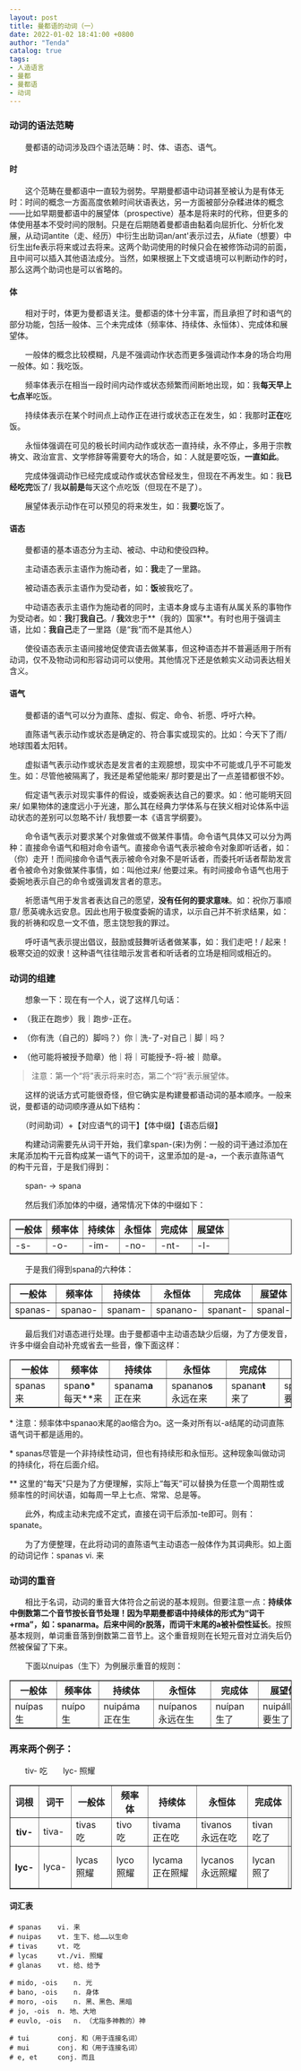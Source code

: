 ```yaml
---
layout: post
title: 曼都语的动词（一）
date: 2022-01-02 18:41:00 +0800
author: "Tenda"
catalog: true
tags:
- 人造语言
- 曼都
- 曼都语
- 动词
---
```


### 动词的语法范畴

　　曼都语的动词涉及四个语法范畴：时、体、语态、语气。

#### 时

　　这个范畴在曼都语中一直较为弱势。早期曼都语中动词甚至被认为是有体无时：时间的概念一方面高度依赖时间状语表达，另一方面被部分杂糅进体的概念——比如早期曼都语中的展望体（prospective）基本是将来时的代称，但更多的体使用基本不受时间的限制。只是在后期随着曼都语由黏着向屈折化、分析化发展，从动词antite（走、经历）中衍生出助词an/ant'表示过去，从fiate（想要）中衍生出fe表示将来或过去将来。这两个助词使用的时候只会在被修饰动词的前面，且中间可以插入其他语法成分。当然，如果根据上下文或语境可以判断动作的时，那么这两个助词也是可以省略的。

#### 体

　　相对于时，体更为曼都语关注。曼都语的体十分丰富，而且承担了时和语气的部分功能，包括一般体、三个未完成体（频率体、持续体、永恒体）、完成体和展望体。

　　一般体的概念比较模糊，凡是不强调动作状态而更多强调动作本身的场合均用一般体。如：我吃饭。

　　频率体表示在相当一段时间内动作或状态频繁而间断地出现，如：我**每天早上七点半**吃饭。

　　持续体表示在某个时间点上动作正在进行或状态正在发生，如：我那时**正在**吃饭。

　　永恒体强调在可见的极长时间内动作或状态一直持续，永不停止，多用于宗教祷文、政治宣言、文学修辞等需要夸大的场合，如：人就是要吃饭，**一直如此**。

　　完成体强调动作已经完成或动作或状态曾经发生，但现在不再发生。如：我**已经吃完**饭了/ 我**以前是**每天这个点吃饭（但现在不是了）。

　　展望体表示动作在可以预见的将来发生，如：我**要**吃饭了。

#### 语态

　　曼都语的基本语态分为主动、被动、中动和使役四种。

　　主动语态表示主语作为施动者，如：**我**走了一里路。

　　被动语态表示主语作为受动者，如：**饭**被我吃了。

　　中动语态表示主语作为施动者的同时，主语本身或与主语有从属关系的事物作为受动者。如：**我**打**我自己**。/ **我**效忠于**（我的）国家**。有时也用于强调主语，比如：**我自己**走了一里路（是“我”而不是其他人）

　　使役语态表示主语间接地促使宾语去做某事，但这种语态并不普遍适用于所有动词，仅不及物动词和形容动词可以使用。其他情况下还是依赖实义动词表达相关含义。

#### 语气

　　曼都语的语气可以分为直陈、虚拟、假定、命令、祈愿、呼吁六种。

　　直陈语气表示动作或状态是确定的、符合事实或现实的。比如：今天下了雨/ 地球围着太阳转。

　　虚拟语气表示动作或状态是发言者的主观臆想，现实中不可能或几乎不可能发生。如：尽管他被隔离了，我还是希望他能来/ 那时要是出了一点差错都很不妙。

　　假定语气表示对现实事件的假设，或委婉表达自己的要求。如：他可能明天回来/ 如果物体的速度远小于光速，那么其在经典力学体系与在狭义相对论体系中运动状态的差别可以忽略不计/ 我想要一本《语言学纲要》。

　　命令语气表示对要求某个对象做或不做某件事情。命令语气具体又可以分为两种：直接命令语气和相对命令语气。直接命令语气表示被命令对象即听话者，如：（你）走开！而间接命令语气表示被命令对象不是听话者，而委托听话者帮助发言者令被命令对象做某件事情，如：叫他过来/ 他要过来。有时间接命令语气也用于委婉地表示自己的命令或强调发言者的意志。

　　祈愿语气用于发言者表达自己的愿望，**没有任何的要求意味**。如：祝你万事顺意/ 愿英魂永远安息。因此也用于极度委婉的请求，以示自己并不祈求结果，如：我的祈祷和叹息一文不值，愿主饶恕我的罪过。

　　呼吁语气表示提出倡议，鼓励或鼓舞听话者做某事，如：我们走吧！/ 起来！极寒交迫的奴隶！这种语气往往暗示发言者和听话者的立场是相同或相近的。

### 动词的组建

　　想象一下：现在有一个人，说了这样几句话：

* （我正在跑步）我｜跑步-正在。

* （你有洗（自己的）脚吗？）你｜洗-了-对自己｜脚｜吗？

* （他可能将被授予勋章）他｜将｜可能授予-将-被｜勋章。

> 注意：第一个“将”表示将来时态，第二个“将”表示展望体。

　　这样的说话方式可能很奇怪，但它确实是构建曼都语动词的基本顺序。一般来说，曼都语的动词顺序遵从如下结构：

　　（时间助词）+【对应语气的词干】【体中缀】【语态后缀】

　　构建动词需要先从词干开始，我们拿span-(来)为例：一般的词干通过添加在末尾添加构干元音构成某一语气下的词干，这里添加的是-a，一个表示直陈语气的构干元音，于是我们得到：

　　span- -> spana

　　然后我们添加体的中缀，通常情况下体的中缀如下：

<table border="1">
  <tr>
    <th>一般体</th>
    <th>频率体</th>
    <th>持续体</th>
    <th>永恒体</th>
    <th>完成体</th>
    <th>展望体</th>
  </tr>
  <tr>
    <td>-s-</td>
    <td>-o-</td>
    <td>-im-</td>
    <td>-no-</td>
    <td>-nt-</td>
    <td>-l-</td>
  </tr>
</table>

　　于是我们得到spana的六种体：

<table border="1">
  <tr>
    <th>一般体</th>
    <th>频率体</th>
    <th>持续体</th>
    <th>永恒体</th>
    <th>完成体</th>
    <th>展望体</th>
  </tr>
  <tr>
    <td>spanas-</td>
    <td>spanao-</td>
    <td>spanam-</td>
    <td>spanano-</td>
    <td>spanant-</td>
    <td>spanal-</td>
  </tr>
</table>

　　最后我们对语态进行处理。由于曼都语中主动语态缺少后缀，为了方便发音，许多中缀会自动补充或省去一些音，像下面这样：

<table border="1">
  <tr>
    <th>一般体</th>
    <th>频率体</th>
    <th>持续体</th>
    <th>永恒体</th>
    <th>完成体</th>
    <th>展望体</th>
  </tr>
  <tr>
    <td>spanas　来</td>
    <td>span<b>o</b>*　每天**来</td>
    <td>spanam<b>a</b>　正在来</td>
    <td>spanano<b>s</b>　永远在来</td>
    <td>spanan<b><del>t</del></b>　来了</td>
    <td>spanal<b>la</b>　要来</td>
  </tr>
</table>

\* 注意：频率体中spanao末尾的ao缩合为o。这一条对所有以-a结尾的动词直陈语气词干都是适用的。

\* spanas尽管是一个非持续性动词，但也有持续形和永恒形。这种现象叫做动词的持续化，将在后面介绍。

\** 这里的“每天”只是为了方便理解，实际上“每天”可以替换为任意一个周期性或频率性的时间状语，如每周一早上七点、常常、总是等。

　　此外，构成主动未完成不定式，直接在词干后添加-te即可。则有：spanate。

　　为了方便整理，在此将动词的直陈语气主动语态一般体作为其词典形。如上面的动词记作：spanas vi. 来

### 动词的重音

　　相比于名词，动词的重音大体符合之前说的基本规则。但要注意一点：**持续体中倒数第二个音节按长音节处理！**因为早期曼都语中持续体的形式为“词干+rma”，如：spanarma。后来中间的r脱落，而词干末尾的a被**补偿性延长**。按照基本规则，单词重音落到倒数第二音节上。这个重音规则在长短元音对立消失后仍然被保留了下来。

　　下面以nuipas（生下）为例展示重音的规则：

<table border="1">
  <tr>
    <th>一般体</th>
    <th>频率体</th>
    <th>持续体</th>
    <th>永恒体</th>
    <th>完成体</th>
    <th>展望体</th>
    <th>不定式</th>
  </tr>
  <tr>
    <td>nuípas　生</td>
    <td>nuípo　生</td>
    <td>nuipáma　正在生</td>
    <td>nuípanos　永远在生</td>
    <td>nuípan　生了</td>
    <td>nuipálla　要生了</td>
    <td>nuípate</td>
  </tr>
</table>

### 再来两个例子：

　　tiv- 吃　　lyc- 照耀

<table border="1">
  <tr>
    <th>词根</th>
    <th>词干</th>
    <th>一般体</th>
    <th>频率体</th>
    <th>持续体</th>
    <th>永恒体</th>
    <th>完成体</th>
    <th>展望体</th>
    <th>不定式</th>
  </tr>
  <tr>
    <th>tiv-</th>
    <td>tiva-</td>
    <td>tivas　吃</td>
    <td>tivo　吃</td>
    <td>tivama　正在吃</td>
    <td>tivanos　永远在吃</td>
    <td>tivan　吃了</td>
    <td>tivalla　将要吃</td>
    <td>tivate</td>
  </tr>
  <tr>
    <th>lyc-</th>
    <td>lyca-</td>
    <td>lycas　照耀</td>
    <td>lyco　照耀</td>
    <td>lycama　正在照耀</td>
    <td>lycanos　永远照耀</td>
    <td>lycan　照了</td>
    <td>lycalla　将要照耀</td>
    <td>lycate</td>
  </tr>
</table>

#### 词汇表

```
# spanas	vi. 来
# nuipas	vt. 生下、给……以生命
# tivas		vt. 吃
# lycas		vt./vi. 照耀
# glanas	vt. 给、给予

# mido, -ois	n. 光
# bano, -ois	n. 身体
# moro, -ois	n. 黑、黑色、黑暗
# jo, -ois	n. 地、大地
# euvlo, -ois	n. （尤指多神教的）神

# tui		conj. 和（用于连接名词）
# mui		conj. 和（用于连接名词）
# e, et		conj. 而且
```
